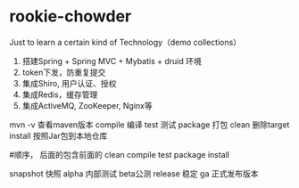 # rookie-chowder
Just to learn a certain kind of Technology（demo collections）
1. 搭建Spring + Spring MVC + Mybatis + druid 环境
2. token下发，防重复提交
3. 集成Shiro, 用户认证、授权
4. 集成Redis，缓存管理
5. 集成ActiveMQ, ZooKeeper, Nginx等



mvn -v 查看maven版本
compile 编译
test 测试
package 打包
clean 删除target
install 按照Jar包到本地仓库

#顺序， 后面的包含前面的
clean compile test package install

snapshot 快照
alpha 内部测试
beta公测
release 稳定
ga 正式发布版本
